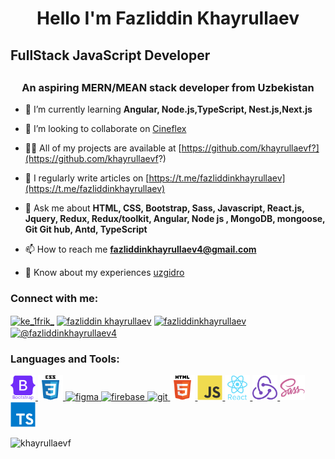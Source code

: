 <h1 align="center">Hello I'm Fazliddin Khayrullaev </h1>
<h2> FullStack JavaScript Developer <h2/>
<h3 align="center">An aspiring MERN/MEAN stack developer from Uzbekistan</h3>

- 🌱 I’m currently learning **Angular, Node.js,TypeScript, Nest.js,Next.js**

- 👯 I’m looking to collaborate on [Cineflex](https://github.com/khayrullaevf/cineflex-backend)

- 👨‍💻 All of my projects are available at [https://github.com/khayrullaevf?](https://github.com/khayrullaevf?)

- 📝 I regularly write articles on [https://t.me/fazliddinkhayrullaev](https://t.me/fazliddinkhayrullaev)

- 💬 Ask me about **HTML, CSS, Bootstrap, Sass, Javascript, React.js, Jquery, Redux, Redux/toolkit, Angular, Node js , MongoDB, mongoose, Git Git hub, Antd, TypeScript**

- 📫 How to reach me **fazliddinkhayrullaev4@gmail.com**

- 📄 Know about my experiences [uzgidro](uzgidro)

<h3 align="left">Connect with me:</h3>
<p align="left">
<a href="https://twitter.com/fazliddinkhoff" target="blank"><img align="center" src="https://raw.githubusercontent.com/rahuldkjain/github-profile-readme-generator/master/src/images/icons/Social/twitter.svg" alt="ke_1frik_" height="30" width="40" /></a>
<a href="https://www.linkedin.com/in/fazliddin-khayrullaev-3a3b34228/" target="blank"><img align="center" src="https://raw.githubusercontent.com/rahuldkjain/github-profile-readme-generator/master/src/images/icons/Social/linked-in-alt.svg" alt="fazliddin khayrullaev" height="30" width="40" /></a>
<a href="https://instagram.com/fazliddinkhayrullaev" target="blank"><img align="center" src="https://raw.githubusercontent.com/rahuldkjain/github-profile-readme-generator/master/src/images/icons/Social/instagram.svg" alt="fazliddinkhayrullaev" height="30" width="40" /></a>
<a href="https://medium.com/@fazliddinkhayrullaev4" target="blank"><img align="center" src="https://raw.githubusercontent.com/rahuldkjain/github-profile-readme-generator/master/src/images/icons/Social/medium.svg" alt="@fazliddinkhayrullaev4" height="30" width="40" /></a>
</p>

<h3 align="left">Languages and Tools:</h3>
<p align="left"> <a href="https://getbootstrap.com" target="_blank" rel="noreferrer"> <img src="https://raw.githubusercontent.com/devicons/devicon/master/icons/bootstrap/bootstrap-plain-wordmark.svg" alt="bootstrap" width="40" height="40"/> </a> <a href="https://www.w3schools.com/css/" target="_blank" rel="noreferrer"> <img src="https://raw.githubusercontent.com/devicons/devicon/master/icons/css3/css3-original-wordmark.svg" alt="css3" width="40" height="40"/> </a> <a href="https://www.figma.com/" target="_blank" rel="noreferrer"> <img src="https://www.vectorlogo.zone/logos/figma/figma-icon.svg" alt="figma" width="40" height="40"/> </a> <a href="https://firebase.google.com/" target="_blank" rel="noreferrer"> <img src="https://www.vectorlogo.zone/logos/firebase/firebase-icon.svg" alt="firebase" width="40" height="40"/> </a> <a href="https://git-scm.com/" target="_blank" rel="noreferrer"> <img src="https://www.vectorlogo.zone/logos/git-scm/git-scm-icon.svg" alt="git" width="40" height="40"/> </a> <a href="https://www.w3.org/html/" target="_blank" rel="noreferrer"> <img src="https://raw.githubusercontent.com/devicons/devicon/master/icons/html5/html5-original-wordmark.svg" alt="html5" width="40" height="40"/> </a> <a href="https://developer.mozilla.org/en-US/docs/Web/JavaScript" target="_blank" rel="noreferrer"> <img src="https://raw.githubusercontent.com/devicons/devicon/master/icons/javascript/javascript-original.svg" alt="javascript" width="40" height="40"/> </a> <a href="https://reactjs.org/" target="_blank" rel="noreferrer"> <img src="https://raw.githubusercontent.com/devicons/devicon/master/icons/react/react-original-wordmark.svg" alt="react" width="40" height="40"/> </a> <a href="https://redux.js.org" target="_blank" rel="noreferrer"> <img src="https://raw.githubusercontent.com/devicons/devicon/master/icons/redux/redux-original.svg" alt="redux" width="40" height="40"/> </a> <a href="https://sass-lang.com" target="_blank" rel="noreferrer"> <img src="https://raw.githubusercontent.com/devicons/devicon/master/icons/sass/sass-original.svg" alt="sass" width="40" height="40"/> </a> <a href="https://www.typescriptlang.org/" target="_blank" rel="noreferrer"> <img src="https://raw.githubusercontent.com/devicons/devicon/master/icons/typescript/typescript-original.svg" alt="typescript" width="40" height="40"/> </a> </p>

<p><img align="left" src="https://github-readme-stats.vercel.app/api/top-langs?username=khayrullaevf&show_icons=true&locale=en&layout=compact" alt="khayrullaevf" /></p>

